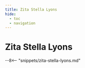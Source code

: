 ```yaml
---
title: Zita Stella Lyons
hide:
  - toc
  - navigation 
---
```


# Zita Stella Lyons

<!--
**ddmmmyyyy — ddmmmyyyy**
-->

--8<-- "snippets/zita-stella-lyons.md"
